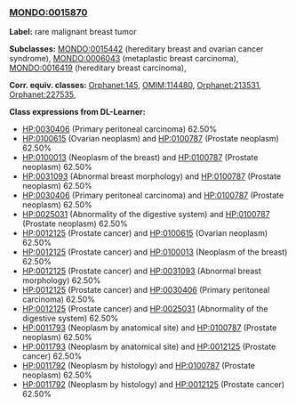 
### [MONDO:0015870](http://purl.obolibrary.org/obo/MONDO_0015870)
**Label:** rare malignant breast tumor

**Subclasses:** [MONDO:0015442](http://purl.obolibrary.org/obo/MONDO_0015442) (hereditary breast and ovarian cancer syndrome), [MONDO:0006043](http://purl.obolibrary.org/obo/MONDO_0006043) (metaplastic breast carcinoma), [MONDO:0016419](http://purl.obolibrary.org/obo/MONDO_0016419) (hereditary breast carcinoma), 

**Corr. equiv. classes:** [Orphanet:145](http://www.orpha.net/ORDO/Orphanet_145), [OMIM:114480](http://purl.obolibrary.org/obo/OMIM_114480), [Orphanet:213531](http://www.orpha.net/ORDO/Orphanet_213531), [Orphanet:227535](http://www.orpha.net/ORDO/Orphanet_227535), 

**Class expressions from DL-Learner:**

- [HP:0030406](http://purl.obolibrary.org/obo/HP_0030406) (Primary peritoneal carcinoma) 62.50%
- [HP:0100615](http://purl.obolibrary.org/obo/HP_0100615) (Ovarian neoplasm) and [HP:0100787](http://purl.obolibrary.org/obo/HP_0100787) (Prostate neoplasm) 62.50%
- [HP:0100013](http://purl.obolibrary.org/obo/HP_0100013) (Neoplasm of the breast) and [HP:0100787](http://purl.obolibrary.org/obo/HP_0100787) (Prostate neoplasm) 62.50%
- [HP:0031093](http://purl.obolibrary.org/obo/HP_0031093) (Abnormal breast morphology) and [HP:0100787](http://purl.obolibrary.org/obo/HP_0100787) (Prostate neoplasm) 62.50%
- [HP:0030406](http://purl.obolibrary.org/obo/HP_0030406) (Primary peritoneal carcinoma) and [HP:0100787](http://purl.obolibrary.org/obo/HP_0100787) (Prostate neoplasm) 62.50%
- [HP:0025031](http://purl.obolibrary.org/obo/HP_0025031) (Abnormality of the digestive system) and [HP:0100787](http://purl.obolibrary.org/obo/HP_0100787) (Prostate neoplasm) 62.50%
- [HP:0012125](http://purl.obolibrary.org/obo/HP_0012125) (Prostate cancer) and [HP:0100615](http://purl.obolibrary.org/obo/HP_0100615) (Ovarian neoplasm) 62.50%
- [HP:0012125](http://purl.obolibrary.org/obo/HP_0012125) (Prostate cancer) and [HP:0100013](http://purl.obolibrary.org/obo/HP_0100013) (Neoplasm of the breast) 62.50%
- [HP:0012125](http://purl.obolibrary.org/obo/HP_0012125) (Prostate cancer) and [HP:0031093](http://purl.obolibrary.org/obo/HP_0031093) (Abnormal breast morphology) 62.50%
- [HP:0012125](http://purl.obolibrary.org/obo/HP_0012125) (Prostate cancer) and [HP:0030406](http://purl.obolibrary.org/obo/HP_0030406) (Primary peritoneal carcinoma) 62.50%
- [HP:0012125](http://purl.obolibrary.org/obo/HP_0012125) (Prostate cancer) and [HP:0025031](http://purl.obolibrary.org/obo/HP_0025031) (Abnormality of the digestive system) 62.50%
- [HP:0011793](http://purl.obolibrary.org/obo/HP_0011793) (Neoplasm by anatomical site) and [HP:0100787](http://purl.obolibrary.org/obo/HP_0100787) (Prostate neoplasm) 62.50%
- [HP:0011793](http://purl.obolibrary.org/obo/HP_0011793) (Neoplasm by anatomical site) and [HP:0012125](http://purl.obolibrary.org/obo/HP_0012125) (Prostate cancer) 62.50%
- [HP:0011792](http://purl.obolibrary.org/obo/HP_0011792) (Neoplasm by histology) and [HP:0100787](http://purl.obolibrary.org/obo/HP_0100787) (Prostate neoplasm) 62.50%
- [HP:0011792](http://purl.obolibrary.org/obo/HP_0011792) (Neoplasm by histology) and [HP:0012125](http://purl.obolibrary.org/obo/HP_0012125) (Prostate cancer) 62.50%


